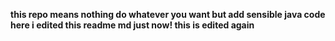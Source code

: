 <b> this repo means nothing do whatever you want but add sensible java code here
        i edited this readme md just now!
        this is edited again 

</b>

